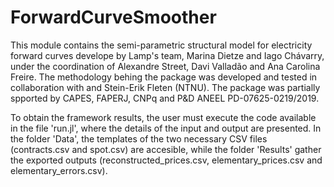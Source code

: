 # ForwardCurveSmoother

This module contains the semi-parametric structural model for electricity forward curves develope by Lamp's team, Marina Dietze and Iago Chávarry, under the coordination of Alexandre Street, Davi Valladão and Ana Carolina Freire. The methodology behing the package was developed and tested in collaboration with and Stein-Erik Fleten (NTNU). The package was partially spported by CAPES, FAPERJ, CNPq and P&D ANEEL PD-07625-0219/2019.

To obtain the framework results, the user must execute the code available in the file 'run.jl', where the details of the input and output are presented. In the folder 'Data', the templates of the two necessary CSV files (contracts.csv and spot.csv) are accesible, while the folder 'Results' gather the exported outputs (reconstructed_prices.csv, elementary_prices.csv and elementary_errors.csv).
